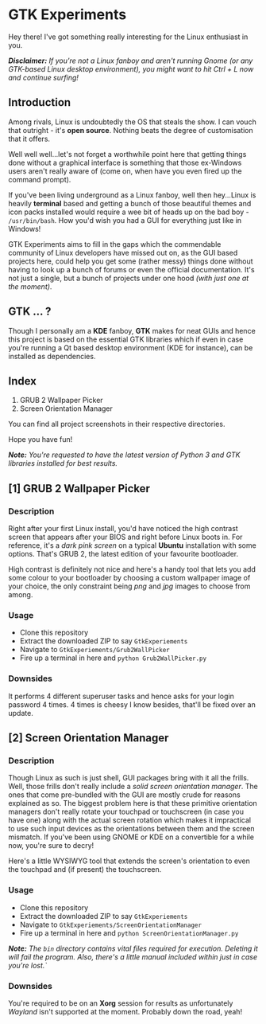 # GTK Experiments
Hey there! I've got something really interesting for the Linux enthusiast in you.

***Disclaimer:** If you're not a Linux fanboy and aren't running Gnome (or any GTK-based Linux desktop environment), you might want to hit Ctrl + L now and continue surfing!*

## Introduction

Among rivals, Linux is undoubtedly the OS that steals the show. I can vouch that outright - it's **open source**. Nothing beats the degree of customisation that it offers.

Well well well...let's not forget a worthwhile point here that getting things done without a graphical interface is something that those ex-Windows users aren't really aware of (come on, when have you even fired up the command prompt).

If you've been living underground as a Linux fanboy, well then hey...Linux is heavily **terminal** based and getting a bunch of those beautiful themes and icon packs installed would require a wee bit of heads up on the bad boy - `/usr/bin/bash`. How you'd wish you had a GUI for everything just like in Windows!

GTK Experiments aims to fill in the gaps which the commendable community of Linux developers have missed out on, as the GUI based projects here, could help you get some (rather messy) things done without having to look up a bunch of forums or even the official documentation. It's not just a single, but a bunch of projects under one hood *(with just one at the moment)*.

## GTK ... ?

Though I personally am a **KDE** fanboy, **GTK** makes for neat GUIs and hence this project is based on the essential GTK libraries which if even in case you're running a Qt based desktop environment (KDE for instance), can be installed as dependencies.

## Index

1. GRUB 2 Wallpaper Picker
2. Screen Orientation Manager

You can find all project screenshots in their respective directories.

Hope you have fun!

_**Note:** You're requested to have the latest version of Python 3 and GTK libraries installed for best results._

## [1] GRUB 2 Wallpaper Picker

### Description

Right after your first Linux install, you'd have noticed the high contrast screen that appears after your BIOS and right before Linux boots in. For reference, it's a _dark pink screen_ on a typical **Ubuntu** installation with some options. That's GRUB 2, the latest edition of your favourite bootloader.

High contrast is definitely not nice and here's a handy tool that lets you add some colour to your bootloader by choosing a custom wallpaper image of your choice, the only constraint being _png_ and _jpg_ images to choose from among. 

### Usage

* Clone this repository
* Extract the downloaded ZIP to say `GtkExperiements`
* Navigate to `GtkExperiements/Grub2WallPicker`
* Fire up a terminal in here and `python Grub2WallPicker.py`

### Downsides
It performs 4 different superuser tasks and hence asks for your login password 4 times. 4 times is cheesy I know besides, that'll be fixed over an update. 

## [2] Screen Orientation Manager

### Description

Though Linux as such is just shell, GUI packages bring with it all the frills. Well, those frills don't really include a _solid screen orientation manager_. The ones that come pre-bundled with the GUI are mostly crude for reasons explained as so. The biggest problem here is that these primitive orientation managers don't really rotate your touchpad or touchscreen (in case you have one) along with the actual screen rotation which makes it impractical to use such input devices as the orientations between them and the screen mismatch. If you've been using GNOME or KDE on a convertible for a while now, you're sure to decry!

Here's a little WYSIWYG tool that extends the screen's orientation to even the touchpad and (if present) the touchscreen.

### Usage

* Clone this repository
* Extract the downloaded ZIP to say `GtkExperiements`
* Navigate to `GtkExperiements/ScreenOrientationManager`
* Fire up a terminal in here and `python ScreenOrientationManager.py`

_**Note:** The `bin` directory contains vital files required for execution. Deleting it will fail the program. Also, there's a little manual included within just in case you're lost.`_

### Downsides
You're required to be on an **Xorg** session for results as unfortunately _Wayland_ isn't supported at the moment. Probably down the road, yeah!